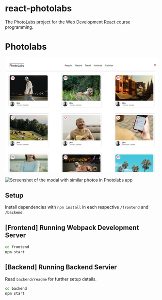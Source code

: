 # react-photolabs
The PhotoLabs project for the Web Development React course programming.

# Photolabs
![Screenshot of the main page of the Photolabs app](https://github.com/tajjav/photolabs/blob/main/frontend/src/assets/photolabs-1.png)




![Screenshot of the modal with similar photos in Photolabs app](https://github.com/tajjav/photolabs/frontend/src/assets/photolabs-2.png)

## Setup

Install dependencies with `npm install` in each respective `/frontend` and `/backend`.

## [Frontend] Running Webpack Development Server

```sh
cd frontend
npm start
```

## [Backend] Running Backend Servier

Read `backend/readme` for further setup details.

```sh
cd backend
npm start
```
